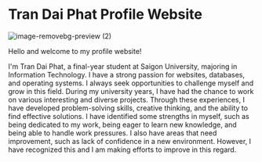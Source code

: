 # Tran Dai Phat Profile Website
![image-removebg-preview (2)](https://github.com/tdphatstudy/trandaiphat_profile_website/assets/124871402/d3f6253f-e28e-4a1d-ada4-c2f7e0bd3a00)

Hello and welcome to my profile website!

I'm Tran Dai Phat, a final-year student at Saigon University, majoring in Information Technology. I have a strong passion for websites, databases, and operating systems. I always seek opportunities to challenge myself and grow in this field. During my university years, I have had the chance to work on various interesting and diverse projects. Through these experiences, I have developed problem-solving skills, creative thinking, and the ability to find effective solutions. I have identified some strengths in myself, such as being dedicated to my work, being eager to learn new knowledge, and being able to handle work pressures. I also have areas that need improvement, such as lack of confidence in a new environment. However, I have recognized this and I am making efforts to improve in this regard.

